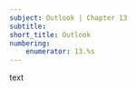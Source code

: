 ```yaml
---
subject: Outlook | Chapter 13
subtitle:
short_title: Outlook 
numbering: 
    enumerator: 13.%s
---
```


text